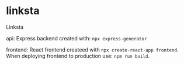 # linksta
Linksta

api: Express backend created with: `npx express-generator`

frontend: React frontend createed with `npx create-react-app frontend`.  When deploying frontend to production use: `npm run build`.
